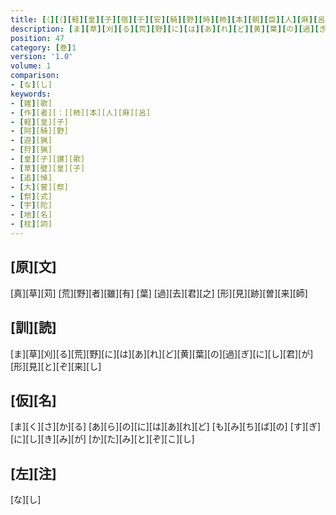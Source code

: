 ```yaml
---
title: [（][（][軽][皇][子][宿][于][安][騎][野][時][柿][本][朝][臣][人][麻][呂][作][歌][）][短][歌][）]
description: [ま][草][刈][る][荒][野][に][は][あ][れ][ど][黄][葉][の][過][ぎ][に][し][君][が][形][見][と][ぞ][来][し]
position: 47
category: [巻]1
version: '1.0'
volume: 1
comparison:
- [な][し]
keywords:
- [雑][歌]
- [作][者][：][柿][本][人][麻][呂]
- [軽][皇][子]
- [阿][騎][野]
- [遊][猟]
- [狩][猟]
- [皇][子][讃][歌]
- [草][壁][皇][子]
- [追][悼]
- [大][嘗][祭]
- [祭][式]
- [宇][陀]
- [地][名]
- [枕][詞]
---
```


## [原][文]

[真][草][苅] [荒][野][者][雖][有] [葉] [過][去][君][之] [形][見][跡][曽][来][師]

## [訓][読]

[ま][草][刈][る][荒][野][に][は][あ][れ][ど][黄][葉][の][過][ぎ][に][し][君][が][形][見][と][ぞ][来][し]

## [仮][名]

[ま][く][さ][か][る] [あ][ら][の][に][は][あ][れ][ど] [も][み][ち][ば][の] [す][ぎ][に][し][き][み][が] [か][た][み][と][ぞ][こ][し]

## [左][注]

[な][し]
